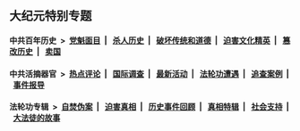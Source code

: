 ## 大纪元特别专题

#### 中共百年历史 &nbsp;>&nbsp; [党魁面目](indexes/nf1176107/README.md?03280430) &nbsp;| &nbsp; [杀人历史](indexes/nf1176106/README.md?03280430) &nbsp;| &nbsp; [破坏传统和道德](indexes/nf1176106/README.md?03280430) &nbsp;| &nbsp; [迫害文化精英](indexes/nf1176111/README.md?03280430) &nbsp;| &nbsp; [篡改历史](indexes/nf1176115/README.md?03280430) &nbsp;| &nbsp; [卖国](indexes/nf1176117/README.md?03280430) 

#### 中共活摘器官 &nbsp;>&nbsp; [热点评论](indexes/nf5879/README.md?03280430) &nbsp;| &nbsp; [国际调查](indexes/nf5947/README.md?03280430) &nbsp;| &nbsp; [最新活动](indexes/nf5883/README.md?03280430) &nbsp;| &nbsp; [法轮功遭遇](indexes/nf5881/README.md?03280430) &nbsp;| &nbsp; [追查案例](indexes/nf5880/README.md?03280430) &nbsp;| &nbsp; [事件报导](indexes/nf5877/README.md?03280430) 

#### 法轮功专辑 &nbsp;>&nbsp; [自焚伪案](indexes/nf5562/README.md?03280430) &nbsp;| &nbsp; [迫害真相](indexes/nf4379/README.md?03280430) &nbsp;| &nbsp; [历史事件回顾](indexes/nf5793/README.md?03280430) &nbsp;| &nbsp; [真相特辑](indexes/nf4389/README.md?03280430) &nbsp;| &nbsp; [社会支持](indexes/nf4386/README.md?03280430) &nbsp;| &nbsp; [大法徒的故事](indexes/nf1147481/README.md?03280430) 


